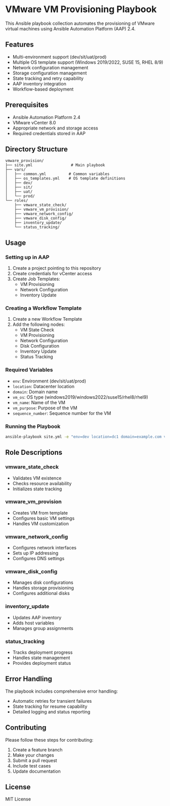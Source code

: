 # VMware VM Provisioning Playbook

This Ansible playbook collection automates the provisioning of VMware virtual machines using Ansible Automation Platform (AAP) 2.4.

## Features

- Multi-environment support (dev/sit/uat/prod)
- Multiple OS template support (Windows 2019/2022, SUSE 15, RHEL 8/9)
- Network configuration management
- Storage configuration management
- State tracking and retry capability
- AAP inventory integration
- Workflow-based deployment

## Prerequisites

- Ansible Automation Platform 2.4
- VMware vCenter 8.0
- Appropriate network and storage access
- Required credentials stored in AAP

## Directory Structure

```
vmware_provision/
├── site.yml                 # Main playbook
├── vars/
│   ├── common.yml          # Common variables
│   ├── os_templates.yml    # OS template definitions
│   ├── dev/
│   ├── sit/
│   ├── uat/
│   └── prod/
└── roles/
    ├── vmware_state_check/
    ├── vmware_vm_provision/
    ├── vmware_network_config/
    ├── vmware_disk_config/
    ├── inventory_update/
    └── status_tracking/
```

## Usage

### Setting up in AAP

1. Create a project pointing to this repository
2. Create credentials for vCenter access
3. Create Job Templates:
   - VM Provisioning
   - Network Configuration
   - Inventory Update

### Creating a Workflow Template

1. Create a new Workflow Template
2. Add the following nodes:
   - VM State Check
   - VM Provisioning
   - Network Configuration
   - Disk Configuration
   - Inventory Update
   - Status Tracking

### Required Variables

- `env`: Environment (dev/sit/uat/prod)
- `location`: Datacenter location
- `domain`: Domain name
- `vm_os`: OS type (windows2019/windows2022/suse15/rhel8/rhel9)
- `vm_name`: Name of the VM
- `vm_purpose`: Purpose of the VM
- `sequence_number`: Sequence number for the VM

### Running the Playbook

```bash
ansible-playbook site.yml -e "env=dev location=dc1 domain=example.com vm_os=windows2022"
```

## Role Descriptions

### vmware_state_check

- Validates VM existence
- Checks resource availability
- Initializes state tracking

### vmware_vm_provision

- Creates VM from template
- Configures basic VM settings
- Handles VM customization

### vmware_network_config

- Configures network interfaces
- Sets up IP addressing
- Configures DNS settings

### vmware_disk_config

- Manages disk configurations
- Handles storage provisioning
- Configures additional disks

### inventory_update

- Updates AAP inventory
- Adds host variables
- Manages group assignments

### status_tracking

- Tracks deployment progress
- Handles state management
- Provides deployment status

## Error Handling

The playbook includes comprehensive error handling:

- Automatic retries for transient failures
- State tracking for resume capability
- Detailed logging and status reporting

## Contributing

Please follow these steps for contributing:

1. Create a feature branch
2. Make your changes
3. Submit a pull request
4. Include test cases
5. Update documentation

## License

MIT License
